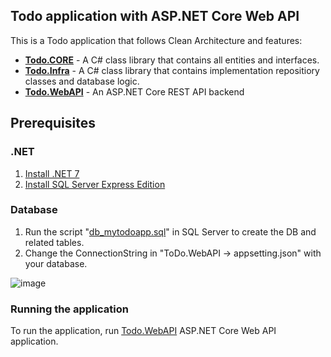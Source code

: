## Todo application with ASP.NET Core Web API

This is a Todo application that follows Clean Architecture and features:

- [**Todo.CORE**](ToDo.CORE) - A C# class library that contains all entities and interfaces.
- [**Todo.Infra**](ToDo.Infra) - A C# class library that contains implementation repositiory classes and database logic.
- [**Todo.WebAPI**](ToDo.WebAPI) - An ASP.NET Core REST API backend

## Prerequisites

### .NET

1. [Install .NET 7](https://dotnet.microsoft.com/en-us/download)
2. [Install SQL Server Express Edition](https://www.microsoft.com/en-in/sql-server/sql-server-downloads)

### Database

1. Run the script "[db_mytodoapp.sql](db_mytodoapp.sql)" in SQL Server to create the DB and related tables.
2. Change the ConnectionString in "ToDo.WebAPI → appsetting.json" with your database.

![image](https://user-images.githubusercontent.com/3891454/219577199-8d64fdc4-cafc-49b2-a3c3-7afde6205449.png)

### Running the application

To run the application, run [Todo.WebAPI](ToDo.WebAPI) ASP.NET Core Web API application.
